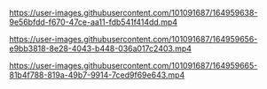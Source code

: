 https://user-images.githubusercontent.com/101091687/164959638-9e56bfdd-f670-47ce-aa11-fdb541f414dd.mp4


https://user-images.githubusercontent.com/101091687/164959656-e9bb3818-8e28-4043-b448-036a017c2403.mp4


https://user-images.githubusercontent.com/101091687/164959665-81b4f788-819a-49b7-9914-7ced9f69e643.mp4


